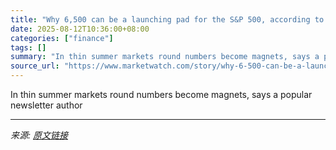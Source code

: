 ```yaml
---
title: "Why 6,500 can be a launching pad for the S&P 500, according to this trader"
date: 2025-08-12T10:36:00+08:00
categories: ["finance"]
tags: []
summary: "In thin summer markets round numbers become magnets, says a popular newsletter author"
source_url: "https://www.marketwatch.com/story/why-6-500-can-be-a-launching-pad-for-the-s-p-500-according-to-this-trader-dcf44cdf?mod=mw_rss_topstories"
---
```


In thin summer markets round numbers become magnets, says a popular newsletter author

---

*来源: [原文链接](https://www.marketwatch.com/story/why-6-500-can-be-a-launching-pad-for-the-s-p-500-according-to-this-trader-dcf44cdf?mod=mw_rss_topstories)*
